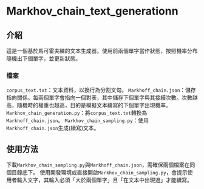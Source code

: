 # Markhov_chain_text_generationn
## 介紹
這是一個基於馬可霍夫練的文本生成器。使用前兩個單字當作狀態，按照機率分布隨機出下個單字，並更新狀態。

### 檔案
`corpus_text.txt`：文本資料，以換行為分割文句。
`Markhoff_chain.json`：儲存指向關係。每兩個單字會指向一個對表，其中儲存下個單字與其接續次數。次數越高，隨機時的權重也越高，目的是模擬文本續寫的下個單字出現機率。
`Markhov_chain_generation.py`：將`corpus_text.txt`轉換為`Markhoff_chain.json`。
`Markhov_chain_sampling.py`：使用`Markhoff_chain.json`生成(續寫)文本。

## 使用方法
下載`Markhov_chain_sampling.py`與`Markhoff_chain.json`，需確保兩個檔案在同個目錄底下。
使用開發環境或直接開啟`Markhov_chain_sampling.py`，會提示使用者輸入文字，其輸入必須「大於兩個單字」且「在文本中出現過」才能續寫。
